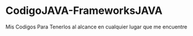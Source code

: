 CodigoJAVA-FrameworksJAVA
=========================

Mis Codigos Para Tenerlos al alcance en cualquier lugar que me encuentre
